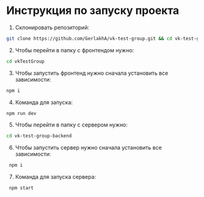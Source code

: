 # Инструкция по запуску проекта

1. Cклонировать репозиторий:

```bash
git clone https://github.com/GerlakhA/vk-test-group.git && cd vk-test-group
```

2. Чтобы перейти в папку с фронтендом нужно:

```bash
cd vkTestGroup
```

3. Чтобы запустить фронтенд нужно сначала установить все зависимости:

```bash
npm i
```

4. Команда для запуска:

```bash
npm run dev
```

5. Чтобы перейти в папку с сервером нужно:

```bash
cd vk-test-group-backend
```

6. Чтобы запустить сервер нужно сначала установить все зависимости:

```bash
 npm i
```

7. Команда для запуска сервера:

```bash
 npm start
```
